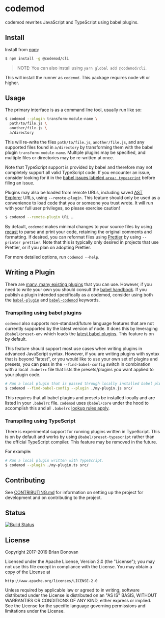 # codemod

codemod rewrites JavaScript and TypeScript using babel plugins.

## Install

Install from [npm](https://npmjs.com/):

```sh
$ npm install -g @codemod/cli
```

> NOTE: You can also install using `yarn global add @codemod/cli`.

This will install the runner as `codemod`. This package requires node v6 or higher.

## Usage

The primary interface is as a command line tool, usually run like so:

```sh
$ codemod --plugin transform-module-name \
  path/to/file.js \
  another/file.js \
  a/directory
```

This will re-write the files `path/to/file.js`, `another/file.js`, and any supported files found in `a/directory` by transforming them with the babel plugin `transform-module-name`. Multiple plugins may be specified, and multiple files or directories may be re-written at once.

Note that TypeScript support is provided by babel and therefore may not completely support all valid TypeScript code. If you encounter an issue, consider looking for it in the [babel issues labeled `area: typescript`](https://github.com/babel/babel/issues?utf8=%E2%9C%93&q=is%3Aissue+is%3Aopen+label%3A%22area%3A+typescript%22+) before filing an issue.

Plugins may also be loaded from remote URLs, including saved [AST Explorer](https://astexplorer.net/) URLs, using `--remote-plugin`. This feature should only be used as a convenience to load code that you or someone you trust wrote. It will run with your full user privileges, so please exercise caution!

```sh
$ codemod --remote-plugin URL …
```

By default, `codemod` makes minimal changes to your source files by using [recast](https://github.com/benjamn/recast) to parse and print your code, retaining the original comments and formatting. If desired, you can reformat files using [Prettier](https://prettier.io/) by using `--printer prettier`. Note that this is typically only desired in projects that use Prettier, or if you plan on adopting Prettier.

For more detailed options, run `codemod --help`.

## Writing a Plugin

There are [many, many existing plugins](https://www.npmjs.com/search?q=babel-plugin) that you can use. However, if you need to write your own you should consult the [babel handbook](https://github.com/thejameskyle/babel-handbook). If you publish a plugin intended specifically as a codemod, consider using both the [`babel-plugin`](https://www.npmjs.com/search?q=babel-plugin) and [`babel-codemod`](https://www.npmjs.com/search?q=babel-codemod) keywords.

### Transpiling using babel plugins

`codemod` also supports non-standard/future language features that are not currently supported by the latest version of node. It does this by leveraging `@babel/preset-env` which loads the [latest babel plugins](https://github.com/babel/babel/tree/master/packages/babel-preset-env#support-all-plugins-in-babel-that-are-considered-latest). This feature is on by default.

This feature should support most use cases when writing plugins in advanced JavaScript syntax. However, if you are writing plugins with syntax that is beyond "latest", or you would like to use your own set of plugins and presets, you can pass in the `--find-babel-config` switch in combination with a local `.babelrc` file that lists the presets/plugins you want applied to your plugin code.

```sh
# Run a local plugin that is passed through locally installed babel plugins
$ codemod --find-babel-config --plugin ./my-plugin.js src/
```

This requires that all babel plugins and presets be installed locally and are listed in your `.babelrc` file. `codemod` uses `@babel/core` under the hood to accomplish this and all `.babelrc` [lookup rules apply](https://babeljs.io/docs/usage/babelrc/#lookup-behavior).

### Transpiling using TypeScript

There is experimental support for running plugins written in TypeScript. This is on by default and works by using `@babel/preset-typescript` rather than the official TypeScript compiler. This feature may be removed in the future.

For example:

```sh
# Run a local plugin written with TypeScript.
$ codemod --plugin ./my-plugin.ts src/
```

## Contributing

See [CONTRIBUTING.md](../../CONTRIBUTING.md) for information on setting up the project for development and on contributing to the project.

## Status

[![Build Status](https://travis-ci.com/codemod-js/codemod.svg?branch=master)](https://travis-ci.com/codemod-js/codemod)

## License

Copyright 2017-2019 Brian Donovan

Licensed under the Apache License, Version 2.0 (the "License"); you may not use this file except in compliance with the License. You may obtain a copy of the License at

    http://www.apache.org/licenses/LICENSE-2.0

Unless required by applicable law or agreed to in writing, software distributed under the License is distributed on an "AS IS" BASIS, WITHOUT WARRANTIES OR CONDITIONS OF ANY KIND, either express or implied. See the License for the specific language governing permissions and limitations under the License.
